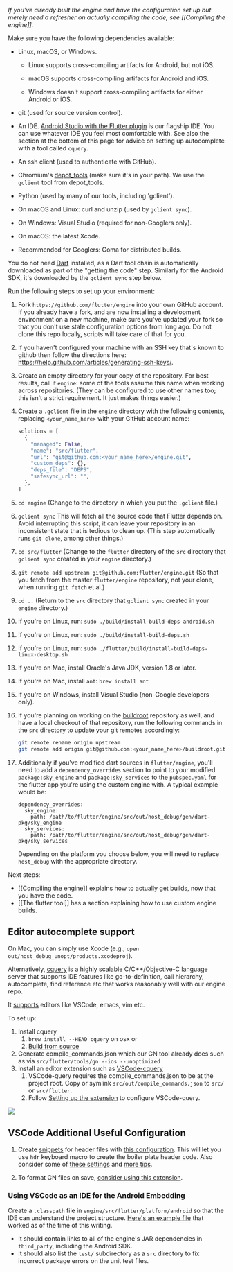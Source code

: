 _If you've already built the engine and have the configuration set up but merely need a refresher on
actually compiling the code, see [[Compiling the engine]]._

Make sure you have the following dependencies available:

 * Linux, macOS, or Windows.

     * Linux supports cross-compiling artifacts for Android, but not iOS.

     * macOS supports cross-compiling artifacts for Android and iOS.

     * Windows doesn't support cross-compiling artifacts for either Android or iOS.

 * git (used for source version control).

 * An IDE. [Android Studio with the Flutter plugin](https://flutter.io/using-ide/) is
   our flagship IDE. You can use whatever IDE you feel most comfortable with. See also
   the section at the bottom of this page for advice on setting up autocomplete with
   a tool called `cquery`.

 * An ssh client (used to authenticate with GitHub).

 * Chromium's
   [depot_tools](http://commondatastorage.googleapis.com/chrome-infra-docs/flat/depot_tools/docs/html/depot_tools_tutorial.html#_setting_up)
   (make sure it's in your path). We use the `gclient` tool from depot_tools.

 * Python (used by many of our tools, including 'gclient').

 * On macOS and Linux: curl and unzip (used by `gclient sync`).

 * On Windows: Visual Studio (required for non-Googlers only).

 * On macOS: the latest Xcode.

 * Recommended for Googlers: Goma for distributed builds.

You do not need [Dart](https://www.dartlang.org/downloads/linux.html) installed,
as a Dart tool chain is automatically downloaded as part of the "getting the code"
step. Similarly for the Android SDK, it's downloaded by the `gclient sync` step below.

Run the following steps to set up your environment:

1. Fork `https://github.com/flutter/engine` into your own GitHub account. If
   you already have a fork, and are now installing a development environment on
   a new machine, make sure you've updated your fork so that you don't use stale
   configuration options from long ago. Do not clone this repo locally, scripts
   will take care of that for you.

2. If you haven't configured your machine with an SSH key that's known to github then
   follow the directions here: https://help.github.com/articles/generating-ssh-keys/.

3. Create an empty directory for your copy of the repository. For best
   results, call it `engine`: some of the tools assume this name when
   working across repositories. (They can be configured to use other
   names too; this isn't a strict requirement. It just makes things easier.)

4. Create a `.gclient` file in the `engine` directory with the
   following contents, replacing `<your_name_here>` with your GitHub
   account name:

   ```python
   solutions = [
     {
       "managed": False,
       "name": "src/flutter",
       "url": "git@github.com:<your_name_here>/engine.git",
       "custom_deps": {},
       "deps_file": "DEPS",
       "safesync_url": "",
     },
   ]
   ```

5. `cd engine` (Change to the directory in which you put the
   `.gclient` file.)

6. `gclient sync` This will fetch all the source code that Flutter
   depends on. Avoid interrupting this script, it can leave your
   repository in an inconsistent state that is tedious to clean up.
   (This step automatically runs `git clone`, among other things.)

7. `cd src/flutter` (Change to the `flutter` directory of the `src`
   directory that `gclient sync` created in your `engine` directory.)

8. `git remote add upstream git@github.com:flutter/engine.git` (So
   that you fetch from the master `flutter/engine` repository, not
   your clone, when running `git fetch` et al.)

9. `cd ..` (Return to the `src` directory that `gclient sync` created
    in your `engine` directory.)

10. If you're on Linux, run: `sudo ./build/install-build-deps-android.sh`

11. If you're on Linux, run: `sudo ./build/install-build-deps.sh`

12. If you're on Linux, run: `sudo ./flutter/build/install-build-deps-linux-desktop.sh`

13. If you're on Mac, install Oracle's Java JDK, version 1.8 or later.

14. If you're on Mac, install `ant`: `brew install ant`

15. If you're on Windows, install Visual Studio (non-Google developers only).

16. If you're planning on working on the
    [buildroot](https://github.com/flutter/buildroot) repository as
    well, and have a local checkout of that repository, run the
    following commands in the `src` directory to update your git
    remotes accordingly:

    ```bash
    git remote rename origin upstream
    git remote add origin git@github.com:<your_name_here>/buildroot.git
    ```
17. Additionally if you've modified dart sources in `flutter/engine`, you'll
    need to add a `dependency_overrides` section to point to your modified
    `package:sky_engine` and `package:sky_services` to the `pubspec.yaml`
    for the flutter app you're using the custom engine with.  A typical
    example would be:

    ```	
    dependency_overrides:	
      sky_engine:	
        path: /path/to/flutter/engine/src/out/host_debug/gen/dart-pkg/sky_engine	
      sky_services:	
        path: /path/to/flutter/engine/src/out/host_debug/gen/dart-pkg/sky_services	
    ```	
    Depending on the platform you choose below, you will need to replace `host_debug` with the appropriate 
    directory.

Next steps:

 * [[Compiling the engine]] explains how to actually get builds, now that you have the code.
 * [[The flutter tool]] has a section explaining how to use custom engine builds.


## Editor autocomplete support

On Mac, you can simply use Xcode (e.g., `open out/host_debug_unopt/products.xcodeproj`).

Alternatively, [cquery](https://github.com/cquery-project/cquery) is a highly scalable C/C++/Objective-C language server that supports IDE features like go-to-definition, call hierarchy, autocomplete, find reference etc that works reasonably well with our engine repo. 

It [supports](https://github.com/cquery-project/cquery/wiki/Editor-configuration) editors like VSCode, emacs, vim etc. 

To set up:
1. Install cquery
    1. `brew install --HEAD cquery` on osx or
    1. [Build from source](https://github.com/cquery-project/cquery/wiki/Getting-started)
1. Generate compile_commands.json which our GN tool already does such as via `src/flutter/tools/gn --ios --unoptimized` 
1. Install an editor extension such as [VSCode-cquery](https://marketplace.visualstudio.com/items?itemName=cquery-project.cquery)
    1. VSCode-query requires the compile_commands.json to be at the project root. Copy or symlink `src/out/compile_commands.json` to `src/` or `src/flutter`.
    1. Follow [Setting up the extension](https://github.com/cquery-project/cquery/wiki/Visual-Studio-Code#setting-up-the-extension) to configure VSCode-query.

![](https://media.giphy.com/media/xjIrToRDVvMPvjkBcl/giphy.gif)

## VSCode Additional Useful Configuration

1. Create [snippets](https://code.visualstudio.com/docs/editor/userdefinedsnippets) for header files with [this configuration](https://github.com/chromium/chromium/blob/master/tools/vscode/settings.json5). This will let you use `hdr` keyboard macro to create the boiler plate header code. Also consider some of [these settings](https://github.com/chromium/chromium/blob/master/tools/vscode/settings.json5) and [more tips](https://chromium.googlesource.com/chromium/src/+show/lkgr/docs/vscode.md).

2. To format GN files on save, [consider using this extension](https://marketplace.visualstudio.com/items?itemName=persidskiy.vscode-gnformat).

### Using VSCode as an IDE for the Android Embedding

Create a `.classpath` file in `engine/src/flutter/platform/android` so that the IDE can understand the project structure. [Here's an example file](https://gist.github.com/mklim/b0d0c9c5084d5abb9e012c051a2cb5ff) that worked as of the time of this writing.

* It should contain links to all of the engine's JAR dependencies in `third_party`, including the Android SDK.
* It should also list the `test/` subdirectory as a `src` directory to fix incorrect package errors on the unit test files.